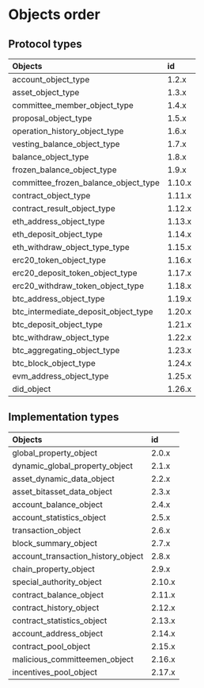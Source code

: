 # Objects order

## Protocol types

| Objects | id |
| :--- | :--- |
|account_object_type|1.2.x|
|asset_object_type|1.3.x|
|committee_member_object_type|1.4.x|
|proposal_object_type|1.5.x|
|operation_history_object_type|1.6.x|
|vesting_balance_object_type|1.7.x|
|balance_object_type|1.8.x|
|frozen_balance_object_type|1.9.x|
|committee_frozen_balance_object_type|1.10.x|
|contract_object_type|1.11.x|
|contract_result_object_type|1.12.x|
|eth_address_object_type|1.13.x|
|eth_deposit_object_type|1.14.x|
|eth_withdraw_object_type_type|1.15.x|
|erc20_token_object_type|1.16.x|
|erc20_deposit_token_object_type|1.17.x|
|erc20_withdraw_token_object_type|1.18.x|
|btc_address_object_type|1.19.x|
|btc_intermediate_deposit_object_type|1.20.x|
|btc_deposit_object_type|1.21.x|
|btc_withdraw_object_type|1.22.x|
|btc_aggregating_object_type|1.23.x|
|btc_block_object_type|1.24.x|
|evm_address_object_type|1.25.x|
|did_object|1.26.x|

## Implementation types

| Objects | id |
| :--- | :--- |
|global_property_object|2.0.x|
|dynamic_global_property_object|2.1.x|
|asset_dynamic_data_object|2.2.x|
|asset_bitasset_data_object|2.3.x|
|account_balance_object|2.4.x|
|account_statistics_object|2.5.x|
|transaction_object|2.6.x|
|block_summary_object|2.7.x|
|account_transaction_history_object|2.8.x|
|chain_property_object|2.9.x|
|special_authority_object|2.10.x|
|contract_balance_object|2.11.x|
|contract_history_object|2.12.x|
|contract_statistics_object|2.13.x|
|account_address_object|2.14.x|
|contract_pool_object|2.15.x|
|malicious_committeemen_object|2.16.x|
|incentives_pool_object|2.17.x|
